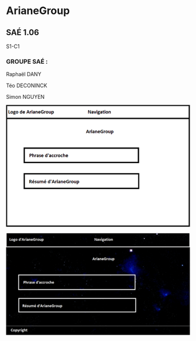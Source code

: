 # ArianeGroup
## SAÉ 1.06

S1-C1

### GROUPE SAÉ :

Raphaël DANY

Téo DECONINCK

Simon NGUYEN

![ecran de zoning](ecran_zoning.png)

![ecran prototype](ecran_prototype.png)
